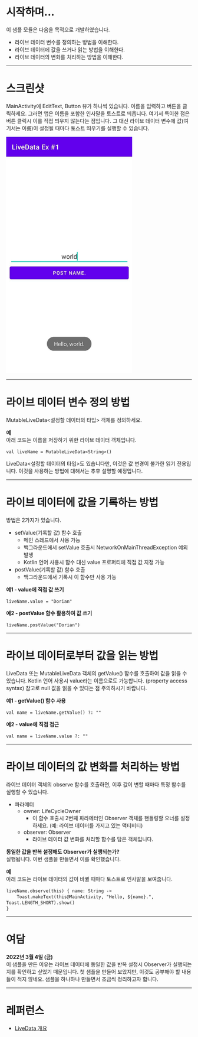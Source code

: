 # 시작하며...

이 샘플 모듈은 다음을 목적으로 개발하였습니다.

* 라이브 데이터 변수를 정의하는 방법을 이해한다.
* 라이브 데이터에 값을 쓰거나 읽는 방법을 이해한다.
* 라이브 데이터의 변화를 처리하는 방법을 이해한다.

---

# 스크린샷

MainActivity에 EditText, Button 뷰가 하나씩 있습니다. 이름을 입력하고 버튼을 클릭하세요. 
그러면 앱은 이름을 포함한 인사말을 토스트로 띄웁니다. 
여기서 특이한 점은 버튼 클릭시 이를 직접 띄우지 않는다는 점입니다.
그 대신 라이브 데이터 변수에 값(여기서는 이름)이 설정될 때마다 
토스트 띄우기를 실행할 수 있습니다. 

<img src="./screenshot-01.png" width="342" height="640">

---

# 라이브 데이터 변수 정의 방법

MutableLiveData<설정할 데이터의 타입> 객체를 정의하세요.

**예**<br/>
아래 코드는 이름을 저장하기 위한 라이브 데이터 객체입니다.

```
val liveName = MutableLiveData<String>()
```

LiveData<설정할 데이터의 타입>도 있습니다만, 이것은 값 변경이 불가한 읽기 전용입니다. 
이것을 사용하는 방법에 대해서는 추후 설명할 예정입니다.

---

# 라이브 데이터에 값을 기록하는 방법

방법은 2가지가 있습니다.

* setValue(기록할 값) 함수 호출
  * 메인 스레드에서 사용 가능
  * 백그라운드에서 setValue 호출시 NetworkOnMainThreadException 예외 발생
  * Kotlin 언어 사용시 함수 대신 value 프로퍼티에 직접 값 지정 가능
* postValue(기록할 값) 함수 호출
  * 백그라운드에서 기록시 이 함수만 사용 가능

**예1 - value에 직접 값 쓰기**<br/>

```
liveName.value = "Dorian"
```

**예2 - postValue 함수 활용하여 값 쓰기**<br/>

```
liveName.postValue("Dorian")
```

---

# 라이브 데이터로부터 값을 읽는 방법

LiveData 또는 MutableLiveData 객체의 getValue() 함수를 호출하여 값을 읽을 수 있습니다. 
Kotlin 언어 사용시 value라는 이름으로도 가능합니다. (property access syntax) 
참고로 null 값을 읽을 수 있다는 점 주의하시기 바랍니다.

**예1 - getValue() 함수 사용**<br/>

```
val name = liveName.getValue() ?: ""
```

**예2 - value에 직접 접근**<br/>

```
val name = liveName.value ?: ""
```

---

# 라이브 데이터의 값 변화를 처리하는 방법

라이브 데이터 객체의 observe 함수를 호출하면, 이후 값이 변할 때마다 특정 함수를 실행할 수 있습니다.

* 파라메터
  * owner: LifeCycleOwner
    * 이 함수 호출시 2번째 파라메터인 Observer 객체를 핸들링할 오너를 설정하세요. (예: 라이브 데이터를 가지고 있는 액티비티)
  * observer: Observer
    * 라이브 데이터 값 변화를 처리할 함수를 담은 객체입니다.

**동일한 값을 반복 설정해도 Observer가 실행되는가?**<br/>
실행됩니다. 이번 샘플을 만들면서 이를 확인했습니다.

**예**<br/>
아래 코드는 라이브 데이터의 값이 바뀔 때마다 토스트로 인사말을 보여줍니다.

```
liveName.observe(this) { name: String ->
    Toast.makeText(this@MainActivity, "Hello, ${name}.", Toast.LENGTH_SHORT).show()
}
```

---

# 여담

**2022년 3월 4일 (금)**<br/>
이 샘플을 만든 이유는 라이브 데이터에 동일한 값을 반복 설정시 Observer가 실행되는지를 확인하고 싶었기 때문입니다. 
첫 샘플을 만들어 보았지만, 이것도 공부해야 할 내용들이 적지 않네요. 샘플을 하나하나 만들면서 조금씩 정리하고자 합니다.

---

# 레퍼런스

* [LiveData 개요](https://developer.android.com/topic/libraries/architecture/livedata?hl=ko)